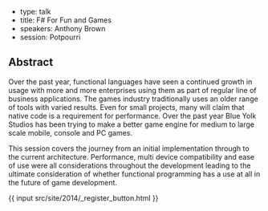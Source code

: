 - type: talk
- title: F# For Fun and Games
- speakers: Anthony Brown
- session: Potpourri

## Abstract 

Over the past year, functional languages have seen a continued growth
in usage with more and more enterprises using them as part of regular
line of business applications. The games industry traditionally uses
an older range of tools with varied results. Even for small projects,
many will claim that native code is a requirement for performance.
Over the past year Blue Yolk Studios has been trying to make a better
game engine for medium to large scale mobile, console and PC games.

This session covers the journey from an initial implementation through
to the current architecture. Performance, multi device compatibility
and ease of use were all considerations throughout the development
leading to the ultimate consideration of whether functional
programming has a use at all in the future of game development.


{{ input src/site/2014/_register_button.html }}
